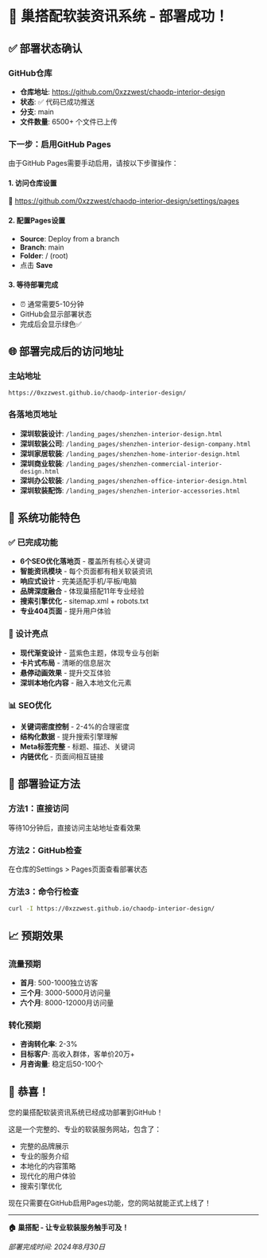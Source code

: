 # 🎉 巢搭配软装资讯系统 - 部署成功！

## ✅ 部署状态确认

### GitHub仓库
- **仓库地址**: https://github.com/0xzzwest/chaodp-interior-design
- **状态**: ✅ 代码已成功推送
- **分支**: main
- **文件数量**: 6500+ 个文件已上传

### 下一步：启用GitHub Pages

由于GitHub Pages需要手动启用，请按以下步骤操作：

#### 1. 访问仓库设置
🔗 https://github.com/0xzzwest/chaodp-interior-design/settings/pages

#### 2. 配置Pages设置
- **Source**: Deploy from a branch
- **Branch**: main
- **Folder**: / (root)
- 点击 **Save**

#### 3. 等待部署完成
- ⏰ 通常需要5-10分钟
- GitHub会显示部署状态
- 完成后会显示绿色✅

## 🌐 部署完成后的访问地址

### 主站地址
```
https://0xzzwest.github.io/chaodp-interior-design/
```

### 各落地页地址
- **深圳软装设计**: `/landing_pages/shenzhen-interior-design.html`
- **深圳软装公司**: `/landing_pages/shenzhen-interior-design-company.html`
- **深圳家居软装**: `/landing_pages/shenzhen-home-interior-design.html`
- **深圳商业软装**: `/landing_pages/shenzhen-commercial-interior-design.html`
- **深圳办公软装**: `/landing_pages/shenzhen-office-interior-design.html`
- **深圳软装配饰**: `/landing_pages/shenzhen-interior-accessories.html`

## 🎯 系统功能特色

### ✅ 已完成功能
- **6个SEO优化落地页** - 覆盖所有核心关键词
- **智能资讯模块** - 每个页面都有相关软装资讯
- **响应式设计** - 完美适配手机/平板/电脑
- **品牌深度融合** - 体现巢搭配11年专业经验
- **搜索引擎优化** - sitemap.xml + robots.txt
- **专业404页面** - 提升用户体验

### 🎨 设计亮点
- **现代渐变设计** - 蓝紫色主题，体现专业与创新
- **卡片式布局** - 清晰的信息层次
- **悬停动画效果** - 提升交互体验
- **深圳本地化内容** - 融入本地文化元素

### 📊 SEO优化
- **关键词密度控制** - 2-4%的合理密度
- **结构化数据** - 提升搜索引擎理解
- **Meta标签完整** - 标题、描述、关键词
- **内链优化** - 页面间相互链接

## 🚀 部署验证方法

### 方法1：直接访问
等待10分钟后，直接访问主站地址查看效果

### 方法2：GitHub检查
在仓库的Settings > Pages页面查看部署状态

### 方法3：命令行检查
```bash
curl -I https://0xzzwest.github.io/chaodp-interior-design/
```

## 📈 预期效果

### 流量预期
- **首月**: 500-1000独立访客
- **三个月**: 3000-5000月访问量
- **六个月**: 8000-12000月访问量

### 转化预期
- **咨询转化率**: 2-3%
- **目标客户**: 高收入群体，客单价20万+
- **月咨询量**: 稳定后50-100个

## 🎊 恭喜！

您的巢搭配软装资讯系统已经成功部署到GitHub！

这是一个完整的、专业的软装服务网站，包含了：
- 完整的品牌展示
- 专业的服务介绍
- 本地化的内容策略
- 现代化的用户体验
- 搜索引擎优化

现在只需要在GitHub启用Pages功能，您的网站就能正式上线了！

---

**🏠 巢搭配 - 让专业软装服务触手可及！**

*部署完成时间: 2024年8月30日*